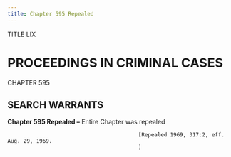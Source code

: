 ```yaml
---
title: Chapter 595 Repealed
---
```


TITLE LIX
                                             
PROCEEDINGS IN CRIMINAL CASES
=============================

CHAPTER 595
                                             
SEARCH WARRANTS
---------------

**Chapter 595 Repealed –** Entire Chapter was repealed


                                             [Repealed 1969, 317:2, eff. Aug. 29, 1969.
                                             ]
